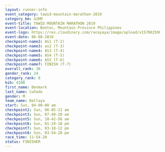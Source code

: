 ```yaml
---
layout: runner-info 
event_category: tawid-mountain-marathon-2019 
category_km: 42KM 
event-title: TAWID MOUNTAIN MARATHON 2019 
event-location: Bontoc, Mountain Province Philippines 
event-logo: https://res.cloudinary.com/raceyaya/image/upload/v1570025905/logo/tawid-mountain_shpquo.png 
event-date: 06-08-2019 
checkpoint-name2: AS1 (T-2) 
checkpoint-name3: as2 (T-3) 
checkpoint-name4: AS3 (T-4) 
checkpoint-name5: AS4 (T-5) 
checkpoint-name6: AS5 (T-6) 
checkpoint-name7: FINISH (T-7) 
overall_rank: 38
gender_rank: 24
category_rank: 8
bib: 4208
first_name: Denmark
last_name: Cuñado
gender: M
team_name: Batlaya
start: Sun, 04-00-00 am
checkpoint2: Sun, 06-05-21 am
checkpoint3: Sun, 07-40-20 am
checkpoint5: Sun, 10-42-56 am
checkpoint6: Sun, 01-29-10 pm
checkpoint7: Sun, 03-18-12 pm
checkpoint8: Sun, 03-54-20 pm
race_time: 11-54-20
status: FINISHER
---
```

